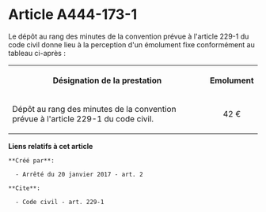 # Article A444-173-1

Le dépôt au rang des minutes de la convention prévue à l'article 229-1 du code civil donne lieu à la perception d'un
émolument fixe conformément au tableau ci-après : 

<table>
  <tbody>
    <tr>
      <th>

Désignation de la prestation 

</th>
      <th>

Emolument 

</th>
    </tr>
    <tr>
      <td valign="middle">

Dépôt au rang des minutes de la convention prévue à l'article 229-1 du code civil. 

</td>
      <td align="center" valign="middle">

42 €

</td>
    </tr>
  </tbody>
</table>

**Liens relatifs à cet article**

	**Créé par**:

	  - Arrêté du 20 janvier 2017 - art. 2

	**Cite**:

	  - Code civil - art. 229-1
